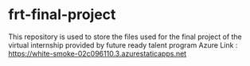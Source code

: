 # frt-final-project
This repository is used to store the files used for the final project of the virtual internship provided by future ready talent program
Azure Link : https://white-smoke-02c096110.3.azurestaticapps.net
